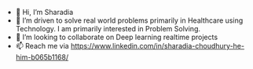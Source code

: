 - 👋 Hi, I’m Sharadia
- 👀 I’m driven to solve real world problems primarily in Healthcare using Technology. I am primarily interested in Problem Solving.
- 💞️ I’m looking to collaborate on Deep learning realtime projects
- 📫 Reach me via https://www.linkedin.com/in/sharadia-choudhury-he-him-b065b1168/

<!---
sharadia/sharadia is a ✨ special ✨ repository because its `README.md` (this file) appears on your GitHub profile.
You can click the Preview link to take a look at your changes.
--->
